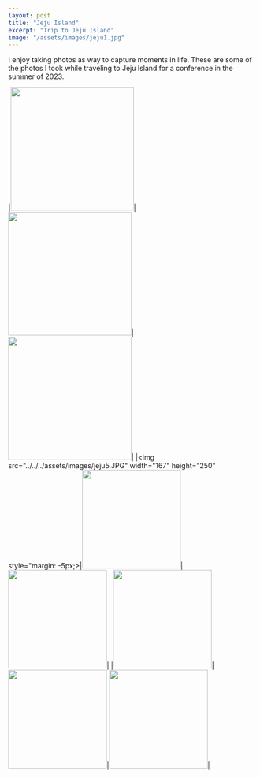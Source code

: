 ```yaml
---
layout: post
title: "Jeju Island"
excerpt: "Trip to Jeju Island"
image: "/assets/images/jeju1.jpg"
---
```


I enjoy taking photos as way to capture moments in life. These are some of the photos I took while traveling to Jeju Island for a conference in the summer of 2023.


|<img src="../../../assets/images/jeju2.JPG" height=250px>|<img src="../../../assets/images/jeju3.JPG" height=250px>|<img src="../../../assets/images/jeju4.JPG" height=250px>|
|<img src="../../../assets/images/jeju5.JPG" width="167" height="250" style="margin: -5px;>|<img src="../../../assets/images/jeju6.JPG" height=200px>|<img src="../../../assets/images/jeju7.JPG" height=200px>|
|<img src="../../../assets/images/jeju8.JPG" height=200px>|<img src="../../../assets/images/jeju9.JPG" height=200px>|<img src="../../../assets/images/jeju10.JPG" height=200px>|
